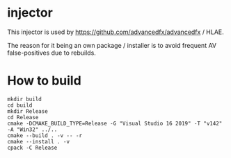 # injector

This injector is used by https://github.com/advancedfx/advancedfx / HLAE.

The reason for it being an own package / installer is to avoid frequent AV false-positives due to rebuilds.

# How to build

```
mkdir build
cd build
mkdir Release
cd Release
cmake -DCMAKE_BUILD_TYPE=Release -G "Visual Studio 16 2019" -T "v142" -A "Win32" ../..
cmake --build . -v -- -r
cmake --install . -v
cpack -C Release
```